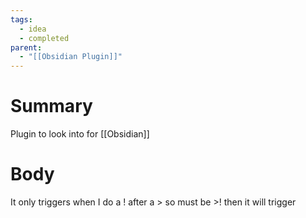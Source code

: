 ```yaml
---
tags:
  - idea
  - completed
parent:
  - "[[Obsidian Plugin]]"
---
```

# Summary
Plugin to look into for [[Obsidian]]

# Body
It only triggers when I do a ! after a > so must be >! then it will trigger